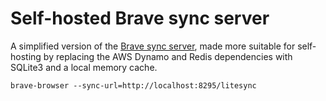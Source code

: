 # Self-hosted Brave sync server

A simplified version of the [Brave sync server](https://github.com/brave/go-sync),
made more suitable for self-hosting by replacing the AWS Dynamo and Redis
dependencies with SQLite3 and a local memory cache.

```
brave-browser --sync-url=http://localhost:8295/litesync
```
